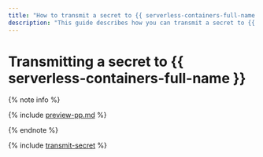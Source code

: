 ```yaml
---
title: "How to transmit a secret to {{ serverless-containers-full-name }}"
description: "This guide describes how you can transmit a secret to {{ serverless-containers-full-name }}."
---
```


# Transmitting a secret to {{ serverless-containers-full-name }}

{% note info %}

{% include [preview-pp.md](../../../_includes/preview-pp.md) %}

{% endnote %}

{% include [transmit-secret](../../../_includes/serverless-containers/transmit-secret.md) %}
